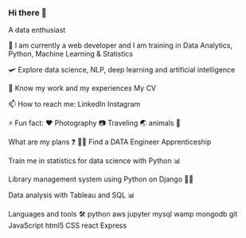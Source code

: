 ### Hi there 👋

A data enthusiast

🔭 I am currently a web developer and I am training in Data Analytics, Python, Machine Learning & Statistics

🛩️ Explore data science, NLP, deep learning and artificial intelligence


📄 Know my work and my experiences My CV

📫 How to reach me: LinkedIn Instagram

⚡ Fun fact: ♥️ Photography 📷 Traveling 🌏 animals 🐶

What are my plans ❓
 👨‍💻 Find a DATA Engineer Apprenticeship

Train me in statistics for data science with Python 📊

Library management system using Python on Django 👨‍💻

Data analysis with Tableau and SQL 📊

Languages ​​and tools 🛠️
python
aws
jupyter
mysql
wamp
mongodb
git
JavaScript
html5
CSS
react
Express
